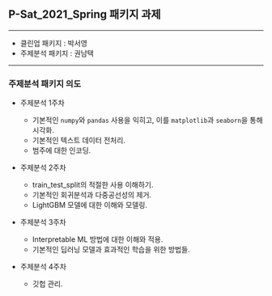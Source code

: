 ## P-Sat_2021_Spring 패키지 과제

--------------------------------------------------

- 클린업 패키지 : 박서영
- 주제분석 패키지 : 권남택


--------------------------------------

### 주제분석 패키지 의도

- 주제분석 1주차
  - 기본적인 `numpy`와 `pandas` 사용을 익히고, 이를 `matplotlib`과 `seaborn`을 통해 시각화.
  - 기본적인 텍스트 데이터 전처리.
  - 범주에 대한 인코딩.
  
- 주제분석 2주차
  - train_test_split의 적절한 사용 이해하기.
  - 기본적인 회귀분석과 다중공선성의 제거.
  - LightGBM 모델에 대한 이해와 모델링.
  
- 주제분석 3주차
  - Interpretable ML 방법에 대한 이해와 적용.
  - 기본적인 딥러닝 모델과 효과적인 학습을 위한 방법들.
  
- 주제분석 4주차
  - 깃헙 관리.